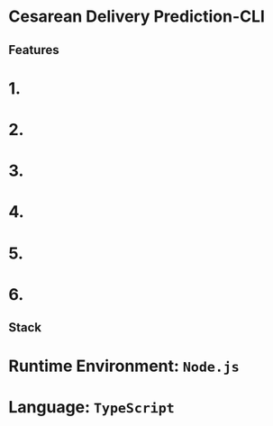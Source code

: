 # Cesarean Delivery Prediction-CLI
## Features
# 1.
# 2.
# 3.
# 4.
# 5.
# 6.

## Stack
# Runtime Environment: `Node.js`
# Language: `TypeScript`
